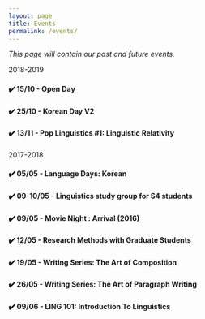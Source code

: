 ```yaml
---
layout: page
title: Events
permalink: /events/
---
```

*This page will contain our past and future events.*

2018-2019

#### ✔️ 15/10 - Open Day

#### ✔️ 25/10 - Korean Day V2

#### ✔️ 13/11 - Pop Linguistics #1: Linguistic Relativity

####

2017-2018

#### ✔️ 05/05 - Language Days: Korean

#### ✔️ 09-10/05 - Linguistics study group for S4 students

#### ✔️ 09/05 - Movie Night : Arrival (2016)

#### ✔️ 12/05 - Research Methods with Graduate Students

#### ✔️ 19/05 - Writing Series: The Art of Composition

#### ✔️ 26/05 - Writing Series: The Art of Paragraph Writing

#### ✔️  09/06 - LING 101: Introduction To Linguistics
